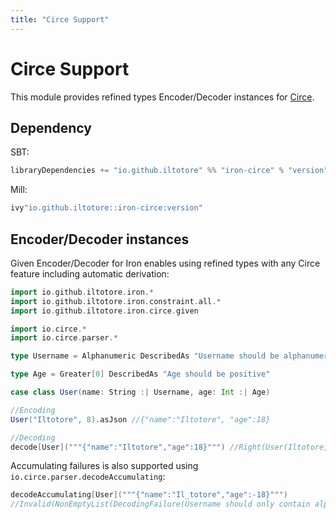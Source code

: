 ```yaml
---
title: "Circe Support"
---
```


# Circe Support

This module provides refined types Encoder/Decoder instances for [Circe](https://circe.github.io/circe/).

## Dependency

SBT:

```scala
libraryDependencies += "io.github.iltotore" %% "iron-circe" % "version"
```

Mill:

```scala
ivy"io.github.iltotore::iron-circe:version"
```

## Encoder/Decoder instances

Given Encoder/Decoder for Iron enables using refined types with any Circe feature including automatic derivation:

```scala
import io.github.iltotore.iron.*
import io.github.iltotore.iron.constraint.all.*
import io.github.iltotore.iron.circe.given

import io.circe.*
import io.circe.parser.*

type Username = Alphanumeric DescribedAs "Username should be alphanumeric"

type Age = Greater[0] DescribedAs "Age should be positive"

case class User(name: String :| Username, age: Int :| Age)

//Encoding
User("Iltotore", 8).asJson //{"name":"Iltotore", "age":18}

//Decoding
decode[User]("""{"name":"Iltotore","age":18}""") //Right(User(Iltotore, 18))
```

Accumulating failures is also supported using `io.circe.parser.decodeAccumulating`:

```scala
decodeAccumulating[User]("""{"name":"Il_totore","age":-18}""")
//Invalid(NonEmptyList(DecodingFailure(Username should only contain alphanumeric characters., List(DownField(name))), DecodingFailure(Age should be positive, List(DownField(age)))))
```
